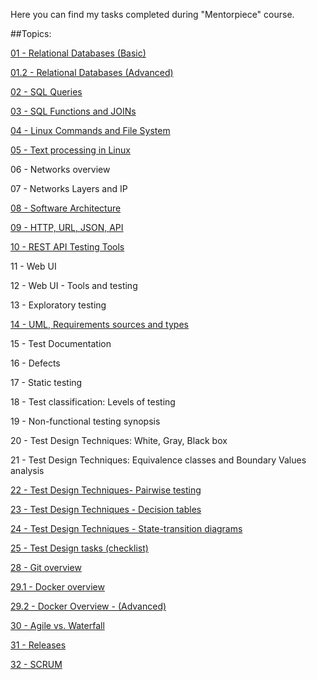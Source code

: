 Here you can find my tasks completed during "Mentorpiece" course. 

##Topics:

[01 - Relational Databases (Basic)](https://github.com/NinaKhaytovich/Mentorpiece/blob/main/01%20-%20Relational%20Databases%20(Basic).pdf)

[01.2 - Relational Databases (Advanced)](https://github.com/NinaKhaytovich/Mentorpiece/blob/main/01.2%20-%20Relational%20Databases%20(Advanced).pdf)

[02 - SQL Queries](https://github.com/NinaKhaytovich/Mentorpiece/blob/main/02%20-%20SQL%20Queries.pdf)

[03 - SQL Functions and JOINs](https://github.com/NinaKhaytovich/Mentorpiece/blob/main/03%20-%20SQL%20Functions%20and%20JOINs.pdf)

[04 - Linux Commands and File System](https://github.com/NinaKhaytovich/Mentorpiece/blob/main/04%20-%20Linux%20Commands%20and%20File%20System.pdf)

[05 - Text processing in Linux](https://github.com/NinaKhaytovich/Mentorpiece/blob/main/05%20-%20Text%20processing%20in%20Linux.pdf)

06 - Networks overview

07 - Networks Layers and IP

[08 - Software Architecture](https://github.com/NinaKhaytovich/Mentorpiece/blob/main/08%20-%20Software%20Architecture.pdf)

[09 - HTTP, URL, JSON, API](https://github.com/NinaKhaytovich/Mentorpiece/blob/main/09%20-%20HTTP%2C%20URL%2C%20JSON%2C%20API.pdf)

[10 - REST API Testing Tools](https://github.com/NinaKhaytovich/Mentorpiece/blob/main/10%20-%20REST%20API%20Testing%20Tools.pdf)

11 - Web UI

12 - Web UI - Tools and testing

13 -  Exploratory testing

[14 - UML, Requirements sources and types](https://github.com/NinaKhaytovich/Mentorpiece/blob/main/14%20-%20UML%2C%20Requirements%20sources%20and%20types%20-%20Homework.pdf)

15 - Test Documentation

16 - Defects

17 - Static testing

18 - Test classification: Levels of testing

19 - Non-functional testing synopsis

20 - Test Design Techniques: White, Gray, Black box

21 - Test Design Techniques: Equivalence classes and Boundary Values analysis

[22 - Test Design Techniques- Pairwise testing](https://github.com/NinaKhaytovich/Mentorpiece/blob/main/22%20-%20Test%20Design%20Techniques-%20Pairwise%20testing.pdf)

[23 - Test Design Techniques - Decision tables](https://github.com/NinaKhaytovich/Mentorpiece/blob/main/23%20-%20Test%20Design%20Techniques%20-%20Decision%20tables.pdf)

[24 - Test Design Techniques - State-transition diagrams](https://github.com/NinaKhaytovich/Mentorpiece/blob/main/24%20-%20Test%20Design%20Techniques%20-%20State-transition%20diagrams.pdf)

[25 - Test Design tasks (checklist)](https://github.com/NinaKhaytovich/Mentorpiece/blob/main/25%20-%20Test%20Design%20tasks%20(checklist).pdf)

[28 - Git overview](https://github.com/NinaKhaytovich/Mentorpiece/blob/main/28%20-%20Git%20overview.pdf)

[29.1 - Docker overview](https://github.com/NinaKhaytovich/Mentorpiece/blob/main/29.1%20-%20Docker%20overview.pdf)

[29.2 - Docker Overview - (Advanced)](https://github.com/NinaKhaytovich/Mentorpiece/blob/main/29.2%20-%20Docker%20Overview%20-%20(Advanced).pdf)

[30 - Agile vs. Waterfall](https://github.com/NinaKhaytovich/Mentorpiece/blob/main/30%20-%20Agile%20vs.%20Waterfall.pdf)

[31 - Releases](https://github.com/NinaKhaytovich/Mentorpiece/blob/main/31%20-%20Releases.pdf)

[32 - SCRUM](https://github.com/NinaKhaytovich/Mentorpiece/blob/main/32%20-%20SCRUM.pdf)
